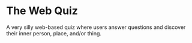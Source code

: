 The Web Quiz
=======

A very silly web-based quiz where users answer questions and discover their inner person, place, and/or thing.
